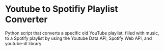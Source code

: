 # Youtube to Spotifiy Playlist Converter
Python script that converts a specific old YouTube playlist, filled with music, to a Spotify playlist by using the Youtube Data API, Spotify Web API, and youtube-dl library
